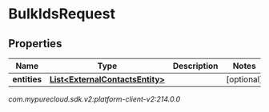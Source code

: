 # BulkIdsRequest


## Properties

| Name | Type | Description | Notes |
| ------------ | ------------- | ------------- | ------------- |
| **entities** | [**List&lt;ExternalContactsEntity&gt;**](ExternalContactsEntity) |  |  [optional] |




_com.mypurecloud.sdk.v2:platform-client-v2:214.0.0_
